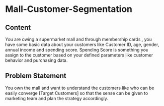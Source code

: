 # Mall-Customer-Segmentation
## Content
You are owing a supermarket mall and through membership cards , you have some basic data about your customers like Customer ID, age, gender, annual income and spending score.
Spending Score is something you assign to the customer based on your defined parameters like customer behavior and purchasing data.

## Problem Statement
You own the mall and want to understand the customers like who can be easily converge [Target Customers] so that the sense can be given to marketing team and plan the strategy accordingly.
